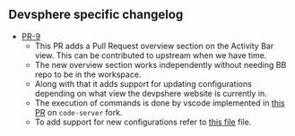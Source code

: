 ## Devsphere specific changelog 
- [PR-9](https://bitbucket.org/atlassian/atlascode-fork/pull-requests/9/overview)
    - This PR adds a Pull Request overview section on the Activity Bar view. This can be contributed to upstream when we have time.
    - The new overview section works independently without needing BB repo to be in the workspace.
    - Along with that it adds support for updating configurations depending on what view the devpshere website is currently in.
    - The execution of commands is done by vscode implemented in [this PR](https://bitbucket.org/atlassian/code-server-fork/pull-requests/1/overview) on `code-server` fork.
    - To add support for new configurations refer to [this file](/src/config/devsphereConfiguration.ts) file.